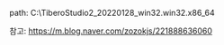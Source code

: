 path: C:\TiberoStudio2_20220128_win32.win32.x86_64

참고: https://m.blog.naver.com/zozokjs/221888636060
